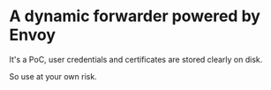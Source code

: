 
A dynamic forwarder powered by Envoy 
=============

It's a PoC, user credentials and certificates are stored clearly on disk.

So use at your own risk.


